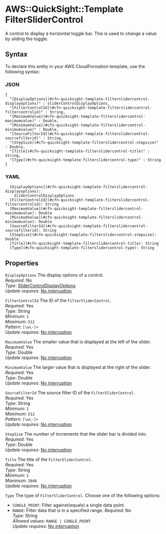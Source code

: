 # AWS::QuickSight::Template FilterSliderControl<a name="aws-properties-quicksight-template-filterslidercontrol"></a>

A control to display a horizontal toggle bar\. This is used to change a value by sliding the toggle\.

## Syntax<a name="aws-properties-quicksight-template-filterslidercontrol-syntax"></a>

To declare this entity in your AWS CloudFormation template, use the following syntax:

### JSON<a name="aws-properties-quicksight-template-filterslidercontrol-syntax.json"></a>

```
{
  "[DisplayOptions](#cfn-quicksight-template-filterslidercontrol-displayoptions)" : SliderControlDisplayOptions,
  "[FilterControlId](#cfn-quicksight-template-filterslidercontrol-filtercontrolid)" : String,
  "[MaximumValue](#cfn-quicksight-template-filterslidercontrol-maximumvalue)" : Double,
  "[MinimumValue](#cfn-quicksight-template-filterslidercontrol-minimumvalue)" : Double,
  "[SourceFilterId](#cfn-quicksight-template-filterslidercontrol-sourcefilterid)" : String,
  "[StepSize](#cfn-quicksight-template-filterslidercontrol-stepsize)" : Double,
  "[Title](#cfn-quicksight-template-filterslidercontrol-title)" : String,
  "[Type](#cfn-quicksight-template-filterslidercontrol-type)" : String
}
```

### YAML<a name="aws-properties-quicksight-template-filterslidercontrol-syntax.yaml"></a>

```
  [DisplayOptions](#cfn-quicksight-template-filterslidercontrol-displayoptions):
    SliderControlDisplayOptions
  [FilterControlId](#cfn-quicksight-template-filterslidercontrol-filtercontrolid): String
  [MaximumValue](#cfn-quicksight-template-filterslidercontrol-maximumvalue): Double
  [MinimumValue](#cfn-quicksight-template-filterslidercontrol-minimumvalue): Double
  [SourceFilterId](#cfn-quicksight-template-filterslidercontrol-sourcefilterid): String
  [StepSize](#cfn-quicksight-template-filterslidercontrol-stepsize): Double
  [Title](#cfn-quicksight-template-filterslidercontrol-title): String
  [Type](#cfn-quicksight-template-filterslidercontrol-type): String
```

## Properties<a name="aws-properties-quicksight-template-filterslidercontrol-properties"></a>

`DisplayOptions` <a name="cfn-quicksight-template-filterslidercontrol-displayoptions"></a>
The display options of a control\.  
_Required_: No  
_Type_: [SliderControlDisplayOptions](aws-properties-quicksight-template-slidercontroldisplayoptions.md)  
_Update requires_: [No interruption](https://docs.aws.amazon.com/AWSCloudFormation/latest/UserGuide/using-cfn-updating-stacks-update-behaviors.html#update-no-interrupt)

`FilterControlId` <a name="cfn-quicksight-template-filterslidercontrol-filtercontrolid"></a>
The ID of the `FilterSliderControl`\.  
_Required_: Yes  
_Type_: String  
_Minimum_: `1`  
_Maximum_: `512`  
_Pattern_: `[\w\-]+`  
_Update requires_: [No interruption](https://docs.aws.amazon.com/AWSCloudFormation/latest/UserGuide/using-cfn-updating-stacks-update-behaviors.html#update-no-interrupt)

`MaximumValue` <a name="cfn-quicksight-template-filterslidercontrol-maximumvalue"></a>
The smaller value that is displayed at the left of the slider\.  
_Required_: Yes  
_Type_: Double  
_Update requires_: [No interruption](https://docs.aws.amazon.com/AWSCloudFormation/latest/UserGuide/using-cfn-updating-stacks-update-behaviors.html#update-no-interrupt)

`MinimumValue` <a name="cfn-quicksight-template-filterslidercontrol-minimumvalue"></a>
The larger value that is displayed at the right of the slider\.  
_Required_: Yes  
_Type_: Double  
_Update requires_: [No interruption](https://docs.aws.amazon.com/AWSCloudFormation/latest/UserGuide/using-cfn-updating-stacks-update-behaviors.html#update-no-interrupt)

`SourceFilterId` <a name="cfn-quicksight-template-filterslidercontrol-sourcefilterid"></a>
The source filter ID of the `FilterSliderControl`\.  
_Required_: Yes  
_Type_: String  
_Minimum_: `1`  
_Maximum_: `512`  
_Pattern_: `[\w\-]+`  
_Update requires_: [No interruption](https://docs.aws.amazon.com/AWSCloudFormation/latest/UserGuide/using-cfn-updating-stacks-update-behaviors.html#update-no-interrupt)

`StepSize` <a name="cfn-quicksight-template-filterslidercontrol-stepsize"></a>
The number of increments that the slider bar is divided into\.  
_Required_: Yes  
_Type_: Double  
_Update requires_: [No interruption](https://docs.aws.amazon.com/AWSCloudFormation/latest/UserGuide/using-cfn-updating-stacks-update-behaviors.html#update-no-interrupt)

`Title` <a name="cfn-quicksight-template-filterslidercontrol-title"></a>
The title of the `FilterSliderControl`\.  
_Required_: Yes  
_Type_: String  
_Minimum_: `1`  
_Maximum_: `2048`  
_Update requires_: [No interruption](https://docs.aws.amazon.com/AWSCloudFormation/latest/UserGuide/using-cfn-updating-stacks-update-behaviors.html#update-no-interrupt)

`Type` <a name="cfn-quicksight-template-filterslidercontrol-type"></a>
The type of `FilterSliderControl`\. Choose one of the following options:

- `SINGLE_POINT`: Filter against\(equals\) a single data point\.
- `RANGE`: Filter data that is in a specified range\.
  _Required_: No  
  _Type_: String  
  _Allowed values_: `RANGE | SINGLE_POINT`  
  _Update requires_: [No interruption](https://docs.aws.amazon.com/AWSCloudFormation/latest/UserGuide/using-cfn-updating-stacks-update-behaviors.html#update-no-interrupt)
